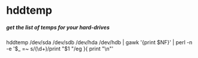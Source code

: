 # hddtemp

##### get the list of temps for your hard-drives

   hddtemp  /dev/sda /dev/sdb /dev/hda /dev/hdb | gawk '{print $NF}' | perl -n -e '$_ =~ s/(\d+)/print "$1 "/eg }{ print "\n"'

